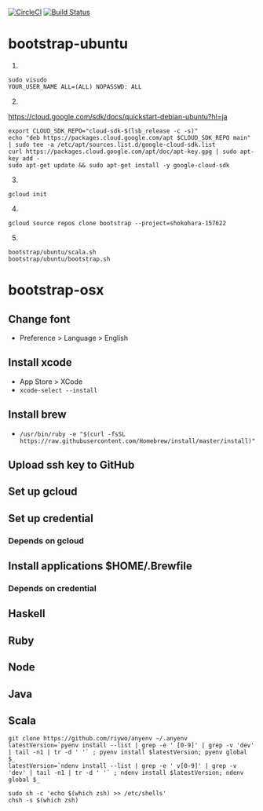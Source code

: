 [![CircleCI](https://circleci.com/gh/shokohara/bootstrap.svg?style=svg)](https://circleci.com/gh/shokohara/bootstrap)
[![Build Status](https://travis-ci.org/shokohara/bootstrap.svg?branch=master)](https://travis-ci.org/shokohara/bootstrap)

# bootstrap-ubuntu

1.
```
sudo visudo
YOUR_USER_NAME ALL=(ALL) NOPASSWD: ALL
```

2.
https://cloud.google.com/sdk/docs/quickstart-debian-ubuntu?hl=ja
```
export CLOUD_SDK_REPO="cloud-sdk-$(lsb_release -c -s)"
echo "deb https://packages.cloud.google.com/apt $CLOUD_SDK_REPO main" | sudo tee -a /etc/apt/sources.list.d/google-cloud-sdk.list
curl https://packages.cloud.google.com/apt/doc/apt-key.gpg | sudo apt-key add -
sudo apt-get update && sudo apt-get install -y google-cloud-sdk
```

3.
```
gcloud init
```

4.
```
gcloud source repos clone bootstrap --project=shokohara-157622
```

5.
```
bootstrap/ubuntu/scala.sh
bootstrap/ubuntu/bootstrap.sh
```

# bootstrap-osx

## Change font
- Preference > Language > English

## Install xcode
- App Store > XCode
- `xcode-select --install`

## Install brew
- `/usr/bin/ruby -e "$(curl -fsSL https://raw.githubusercontent.com/Homebrew/install/master/install)"`

## Upload ssh key to GitHub

## Set up gcloud

## Set up credential
### Depends on gcloud

## Install applications $HOME/.Brewfile
### Depends on credential

## Haskell
## Ruby
## Node
## Java
## Scala

```
git clone https://github.com/riywo/anyenv ~/.anyenv
latestVersion=`pyenv install --list | grep -e ' [0-9]' | grep -v 'dev' | tail -n1 | tr -d ' '` ; pyenv install $latestVersion; pyenv global $_
latestVersion=`ndenv install --list | grep -e ' v[0-9]' | grep -v 'dev' | tail -n1 | tr -d ' '` ; ndenv install $latestVersion; ndenv global $_

sudo sh -c 'echo $(which zsh) >> /etc/shells'
chsh -s $(which zsh)
```
